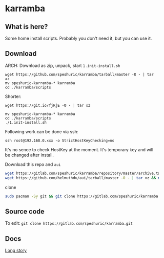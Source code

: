 # karramba

## What is here?
Some home install scripts. Probably you don't need it, but you can use it.

## Download

ARCH: Download as zip, unpack, start `1.init-install.sh`
```
wget https://github.com/speshuric/karramba/tarball/master -O - | tar xz 
mv speshuric-karramba-* karramba 
cd ./karramba/scripts
```

Shorter: 
```
wget https://git.io/fjRjE -O - | tar xz 

mv speshuric-karramba-* karramba 
cd ./karramba/scripts
./1.init-install.sh
```

Following work can be done via ssh:

```
ssh root@192.168.0.xxx -o StrictHostKeyChecking=no
```
It's no sence to check HostKey at the moment. It's temporary key and will be changed after install.


Download this repo and `aui`

```bash
wget https://gitlab.com/speshuric/karramba/repository/master/archive.tar.gz -O - | tar xz && mv karramba-* karramba
wget https://github.com/helmuthdu/aui/tarball/master -O - | tar xz && mv helmuthdu-aui-* aui 
```


clone
```bash
sudo pacman -Sy git && git clone https://gitlab.com/speshuric/karramba.git && cd karramba/scripts
```


## Source code

To edit: `git clone https://gitlab.com/speshuric/karramba.git`

## Docs

[Long story](./docs/log.md) 


